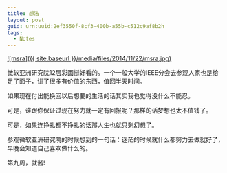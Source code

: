 ```yaml
---
title: 想法
layout: post
guid: urn:uuid:2ef3550f-8cf3-400b-a55b-c512c9af8b2h
tags:
  - Notes
---
```


<!--
[![bridge to wonderland]({{ site.baseurl }}/media/files/2014/09/05/bridge-to-wonderland.jpg)](http://500px.com/photo/82158657)

[Lucian](http://lucianmarin.com/ "Lucian")
-->

[![msra]({{ site.baseurl }}/media/files/2014/11/22/msra.jpg)](https://500px.com/photo/90573499/msra-by-keai-sing)

微软亚洲研究院12层彩画挺好看的。一个一般大学的IEEE分会去参观人家也是给足了面子，讲了很多有价值的东西，值回半天时间。

<!--
现在过的生活的确很辛苦也不是我想过的，虽然我过得还算是挺享受的。

但是那种身边人的状态和话题与想要的不是同一类的失位感偶尔还是会让人感觉很沮丧。

已经慢慢养成了哪怕是打DotA也会只打一把就赶紧去看看文献看看资料的习惯。

夜里也会好好反思今天有没有进步，今天是不是距离自己的目标又进了一步。

感觉自己就像小学三年级的桐乃，每天逼迫自己一定要不断变强。
-->

如果现在付出能换回以后想要的生活的话其实我也觉得没什么不能忍。

可是，谁跟你保证过现在努力就一定有回报呢？那样的话梦想也太不值钱了。

可是，如果连挣扎都不挣扎的话那人生也就只剩幻想了。

参观微软亚洲研究院的时候想到的一句话：迷茫的时候就什么都努力去做就好了，早晚会知道自己喜欢做什么的。

第九周，就酱!